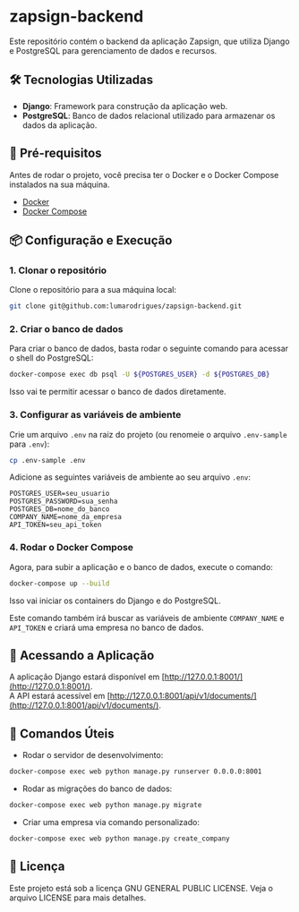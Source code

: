 
# zapsign-backend

Este repositório contém o backend da aplicação Zapsign, que utiliza Django e PostgreSQL para gerenciamento de dados e recursos.

## 🛠️ Tecnologias Utilizadas
- **Django**: Framework para construção da aplicação web.
- **PostgreSQL**: Banco de dados relacional utilizado para armazenar os dados da aplicação.

## 🔧 Pré-requisitos

Antes de rodar o projeto, você precisa ter o Docker e o Docker Compose instalados na sua máquina.

- [Docker](https://docs.docker.com/get-docker/)
- [Docker Compose](https://docs.docker.com/compose/install/)

## 📦 Configuração e Execução

### 1. Clonar o repositório
Clone o repositório para a sua máquina local:

```bash
git clone git@github.com:lumarodrigues/zapsign-backend.git
```

### 2. Criar o banco de dados
Para criar o banco de dados, basta rodar o seguinte comando para acessar o shell do PostgreSQL:

```bash
docker-compose exec db psql -U ${POSTGRES_USER} -d ${POSTGRES_DB}
```

Isso vai te permitir acessar o banco de dados diretamente.

### 3. Configurar as variáveis de ambiente
Crie um arquivo `.env` na raiz do projeto (ou renomeie o arquivo `.env-sample` para `.env`):

```bash
cp .env-sample .env
```

Adicione as seguintes variáveis de ambiente ao seu arquivo `.env`:

```env
POSTGRES_USER=seu_usuario
POSTGRES_PASSWORD=sua_senha
POSTGRES_DB=nome_do_banco
COMPANY_NAME=nome_da_empresa
API_TOKEN=seu_api_token
```

### 4. Rodar o Docker Compose

Agora, para subir a aplicação e o banco de dados, execute o comando:

```bash
docker-compose up --build
```

Isso vai iniciar os containers do Django e do PostgreSQL.

Este comando também irá buscar as variáveis de ambiente `COMPANY_NAME` e `API_TOKEN` e criará uma empresa no banco de dados.

## 🚀 Acessando a Aplicação
A aplicação Django estará disponível em [http://127.0.0.1:8001/](http://127.0.0.1:8001/).  
A API estará acessível em [http://127.0.0.1:8001/api/v1/documents/](http://127.0.0.1:8001/api/v1/documents/).

## 🔧 Comandos Úteis

- Rodar o servidor de desenvolvimento:

```bash
docker-compose exec web python manage.py runserver 0.0.0.0:8001
```

- Rodar as migrações do banco de dados:

```bash
docker-compose exec web python manage.py migrate
```

- Criar uma empresa via comando personalizado:

```bash
docker-compose exec web python manage.py create_company
```

## 📄 Licença
Este projeto está sob a licença GNU GENERAL PUBLIC LICENSE. Veja o arquivo LICENSE para mais detalhes.
